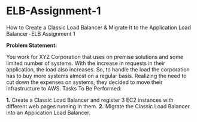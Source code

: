 # ELB-Assignment-1
How to Create a Classic Load Balancer &amp; Migrate It to the Application Load Balancer - ELB Assignment 1

**Problem Statement:**

You work for XYZ Corporation that uses on premise solutions and some limited number of systems. With the increase in requests in their application, the load also increases. So, to handle the load the corporation has to buy more systems almost on a regular basis. Realizing the need to cut down the expenses on systems, they decided to move their infrastructure to AWS.
Tasks To Be Performed:

**1.** Create a Classic Load Balancer and register 3 EC2 instances with different web pages running in them.
**2.** Migrate the Classic Load Balancer into an Application Load Balancer.

